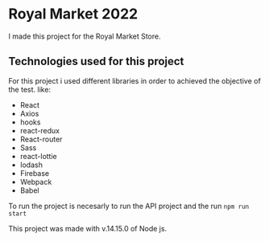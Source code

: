 # Royal Market 2022

I made this project for the Royal Market Store.

## Technologies used for this project

For this project i used different libraries in order to achieved the objective of the test. like:

- React
- Axios
- hooks
- react-redux
- React-router
- Sass
- react-lottie
- lodash
- Firebase
- Webpack
- Babel

To run the project is necesarly to run the API project and the run `npm run start`

This project was made with v.14.15.0 of Node js. 
